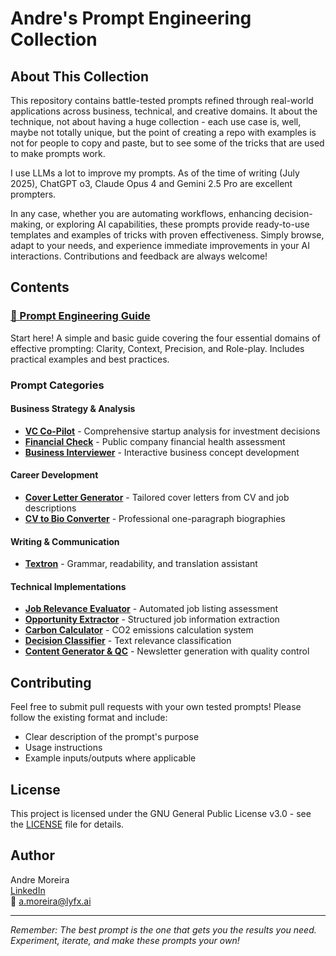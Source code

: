 # Andre's Prompt Engineering Collection

## About This Collection

This repository contains battle-tested prompts refined through real-world applications across business, technical, and creative domains. It about the technique, not about having a huge collection - each use case is, well, maybe not totally unique, but the point of creating a repo with examples is not for people to copy and paste, but to see some of the tricks that are used to make prompts work.

I use LLMs a lot to improve my prompts. As of the time of writing (July 2025), ChatGPT o3, Claude Opus 4 and Gemini 2.5 Pro are excellent prompters.

In any case, whether you are automating workflows, enhancing decision-making, or exploring AI capabilities, these prompts provide ready-to-use templates and examples of tricks with proven effectiveness. Simply browse, adapt to your needs, and experience immediate improvements in your AI interactions. Contributions and feedback are always welcome!

## Contents

### [📖 Prompt Engineering Guide](Guide_to_prompting.md)

Start here! A simple and basic guide covering the four essential domains of effective prompting: Clarity, Context, Precision, and Role-play. Includes practical examples and best practices.

### Prompt Categories

#### Business Strategy & Analysis

- **[VC Co-Pilot](business-strategy/VC_Co-Pilot.md)** - Comprehensive startup analysis for investment decisions
- **[Financial Check](business-strategy/Financial_Check.md)** - Public company financial health assessment
- **[Business Interviewer](business-strategy/Interviewer_for_concepts.md)** - Interactive business concept development

#### Career Development

- **[Cover Letter Generator](career-development/Cover_Letter_generator.md)** - Tailored cover letters from CV and job descriptions
- **[CV to Bio Converter](career-development/From_CVs_to_Bios.md)** - Professional one-paragraph biographies

#### Writing & Communication

- **[Textron](writing/Textron.md)** - Grammar, readability, and translation assistant

#### Technical Implementations

- **[Job Relevance Evaluator](technical-prompts/Evaluator_CS.md)** - Automated job listing assessment
- **[Opportunity Extractor](technical-prompts/Opportunity_extractor_CS.md)** - Structured job information extraction
- **[Carbon Calculator](technical-prompts/ccalc_example.md)** - CO2 emissions calculation system
- **[Decision Classifier](technical-prompts/Decision_prompt.md)** - Text relevance classification
- **[Content Generator & QC](technical-prompts/Generator_and_appraiser.md)** - Newsletter generation with quality control

## Contributing

Feel free to submit pull requests with your own tested prompts! Please follow the existing format and include:

- Clear description of the prompt's purpose
- Usage instructions
- Example inputs/outputs where applicable

## License

This project is licensed under the GNU General Public License v3.0 - see the [LICENSE](LICENSE) file for details.

## Author

Andre Moreira  
[LinkedIn](https://www.linkedin.com/in/moreiraandre/)  
📧 a.moreira@lyfx.ai

---

_Remember: The best prompt is the one that gets you the results you need. Experiment, iterate, and make these prompts your own!_
